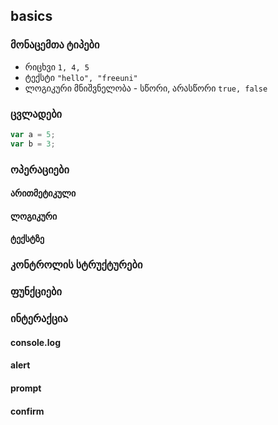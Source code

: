 

## basics
### მონაცემთა ტიპები

- რიცხვი `1, 4, 5`
- ტექსტი `"hello", "freeuni"`
- ლოგიკური მნიშვნელობა - სწორი, არასწორი `true, false`


### ცვლადები
```js
var a = 5;
var b = 3;
```

### ოპერაციები
#### არითმეტიკული

#### ლოგიკური

#### ტექსტზე


### კონტროლის სტრუქტურები

### ფუნქციები

### ინტერაქცია
#### console.log

#### alert

#### prompt

#### confirm


